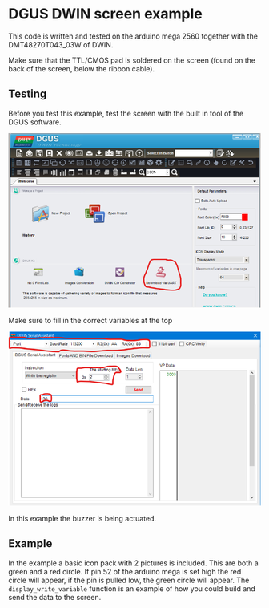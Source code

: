 # DGUS DWIN screen example

This code is written and tested on the arduino mega 2560 together with the DMT48270T043_03W of DWIN.

Make sure that the TTL/CMOS pad is soldered on the screen (found on the back of the screen, below the ribbon cable).

## Testing
Before you test this example, test the screen with the built in tool of the DGUS software.

![image](docs/uart_tool.png)

Make sure to fill in the correct variables at the top

![uart tool 2](docs/uart_tool2.png)

In this example the buzzer is being actuated.

## Example
In the example a basic icon pack with 2 pictures is included. This are both a green and a red circle. If pin 52 of the arduino mega is set high the red circle will appear, if the pin is pulled low, the green circle will appear. The `display_write_variable` function is an example of how you could build and send the data to the screen. 